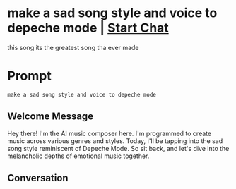 

# make a sad song style and voice to depeche mode | [Start Chat](https://gptcall.net/chat.html?data=%7B%22contact%22%3A%7B%22id%22%3A%22-3LC8wZTuvyBkHAcQ_S_o%22%2C%22flow%22%3Atrue%7D%7D)
this song its the greatest song tha ever made 

# Prompt

```
make a sad song style and voice to depeche mode
```

## Welcome Message
Hey there! I'm the AI music composer here. I'm programmed to create music across various genres and styles. Today, I'll be tapping into the sad song style reminiscent of Depeche Mode. So sit back, and let's dive into the melancholic depths of emotional music together.

## Conversation



